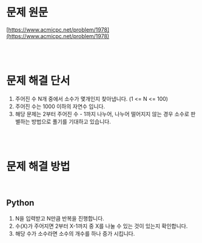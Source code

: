 # 문제 원문

[https://www.acmicpc.net/problem/1978](https://www.acmicpc.net/problem/1978)

<br><br>

# 문제 해결 단서

1. 주어진 수 N개 중에서 소수가 몇개인지 찾아냅니다. (1 <= N <= 100)
2. 주어진 수는 1000 이하의 자연수 입니다.
3. 해당 문제는 2부터 주어진 수 - 1까지 나누어, 나누어 떨어지지 않는 경우 소수로 판별하는 방법으로 풀기를 기대하고 있습니다.

<br><br>

# 문제 해결 방법

<br>

## Python

1. N을 입력받고 N만큼 반복을 진행합니다.
2. 수(X)가 주어지면 2부터 X-1까지 중 X를 나눌 수 있는 것이 있는지 확인합니다.
3. 해당 수가 소수라면 소수의 개수를 하나 증가 시킵니다.
